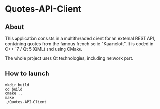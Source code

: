 # Quotes-API-Client

## About

This application consists in a multithreaded client for an external REST API, containing quotes from the famous french serie "Kaamelott".
It is coded in C++ 17 / Qt 5 (QML) and using CMake.

The whole project uses Qt technologies, including network part.

## How to launch

~~~
mkdir build
cd build
cmake ..
make
./Quotes-API-Client
~~~
